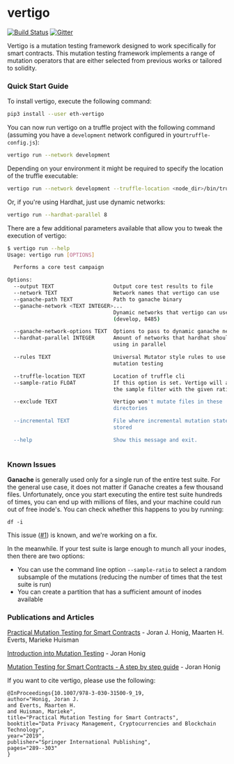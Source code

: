 # vertigo
[![Build Status](https://travis-ci.org/JoranHonig/vertigo.svg?branch=master)](https://travis-ci.org/JoranHonig/vertigo)
[![Gitter](https://badges.gitter.im/eth-vertigo/community.svg)](https://gitter.im/eth-vertigo/community?utm_source=badge&utm_medium=badge&utm_campaign=pr-badge)

Vertigo is a mutation testing framework designed to work specifically for smart contracts.
This mutation testing framework implements a range of mutation operators that are either selected from previous works or tailored to solidity.

### Quick Start Guide

To install vertigo, execute the following command:
```bash
pip3 install --user eth-vertigo
```

You can now run vertigo on a truffle project with the following command (assuming you have a `development` network configured in your`truffle-config.js`):

```bash
vertigo run --network development
```
Depending on your environment it might be required to specify the location of the truffle executable:
```bash
vertigo run --network development --truffle-location <node_dir>/bin/truffle 
```

Or, if you're using Hardhat, just use dynamic networks:
```bash
vertigo run --hardhat-parallel 8
```

There are a few additional parameters available that allow you to tweak the execution of vertigo:
```bash
$ vertigo run --help                                                                                                                                                                  
Usage: vertigo run [OPTIONS]

  Performs a core test campaign

Options:
  --output TEXT                   Output core test results to file
  --network TEXT                  Network names that vertigo can use
  --ganache-path TEXT             Path to ganache binary
  --ganache-network <TEXT INTEGER>...
                                  Dynamic networks that vertigo can use eg.
                                  (develop, 8485)

  --ganache-network-options TEXT  Options to pass to dynamic ganache networks
  --hardhat-parallel INTEGER      Amount of networks that hardhat should be
                                  using in parallel

  --rules TEXT                    Universal Mutator style rules to use in
                                  mutation testing

  --truffle-location TEXT         Location of truffle cli
  --sample-ratio FLOAT            If this option is set. Vertigo will apply
                                  the sample filter with the given ratio

  --exclude TEXT                  Vertigo won't mutate files in these
                                  directories

  --incremental TEXT              File where incremental mutation state is
                                  stored

  --help                          Show this message and exit.
                                                                                                                                     
```

### Known Issues

**Ganache** is generally used only for a single run of the entire test suite. 
For the general use case, it does not matter if Ganache creates a few thousand files.
Unfortunately, once you start executing the entire test suite hundreds of times, you can end up with millions of files, and your machine could run out of free inode's.
You can check whether this happens to you by running:
```
df -i
```

This issue ([#1](https://github.com/JoranHonig/vertigo/issues/1)) is known, and we're working on a fix.
 
In the meanwhile. If your test suite is large enough to munch all your inodes, then there are two options:
 - You can use the command line option `--sample-ratio` to select a random subsample of the mutations (reducing the number of times that the test suite is run)
 - You can create a partition that has a sufficient amount of inodes available

### Publications and Articles
[Practical Mutation Testing for Smart Contracts](https://link.springer.com/chapter/10.1007/978-3-030-31500-9_19) - Joran J. Honig, Maarten H. Everts, Marieke Huisman

[Introduction into Mutation Testing](https://medium.com/swlh/introduction-into-mutation-testing-d6512dc702b0?source=friends_link&sk=2878e0c08b6301a125198a264e43edb4) - Joran Honig

[Mutation Testing for Smart Contracts - A step by step guide](https://medium.com/@joran.honig/mutation-testing-for-smart-contracts-a-step-by-step-guide-68c838ca2094) - Joran Honig

If you want to cite vertigo, please use the following:
```
@InProceedings{10.1007/978-3-030-31500-9_19,
author="Honig, Joran J.
and Everts, Maarten H.
and Huisman, Marieke",
title="Practical Mutation Testing for Smart Contracts",
booktitle="Data Privacy Management, Cryptocurrencies and Blockchain Technology",
year="2019",
publisher="Springer International Publishing",
pages="289--303"
}
```
